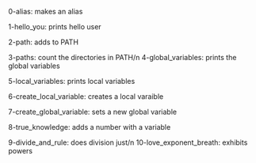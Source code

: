0-alias: makes an alias

1-hello_you: prints hello user

2-path: adds to PATH

3-paths: count the directories in PATH/n
4-global_variables: prints the global variables

5-local_variables: prints local variables

6-create_local_variable: creates a local varaible

7-create_global_variable: sets a new global variable

8-true_knowledge: adds a number with a variable

9-divide_and_rule: does division just/n
10-love_exponent_breath: exhibits powers

